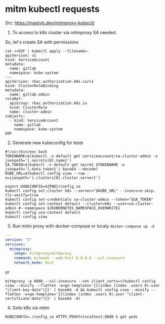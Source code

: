 # mitm kubectl requests

Src: https://maelvls.dev/mitmproxy-kubectl/

1. To access to k8s cluster via mitmproxy SA needed.

So, let's create SA with permissions

```shell
cat <<EOF | kubectl apply --filename=-
apiVersion: v1
kind: ServiceAccount
metadata:
  name: gitlab
  namespace: kube-system
---
apiVersion: rbac.authorization.k8s.io/v1
kind: ClusterRoleBinding
metadata:
  name: gitlab-admin
roleRef:
  apiGroup: rbac.authorization.k8s.io
  kind: ClusterRole
  name: cluster-admin
subjects:
  - kind: ServiceAccount
    name: gitlab
    namespace: kube-system
EOF
```

2. Generate new kubeconfig for tests

```shell
#!/usr/bin/env bash
TOKENNAME=$(kubectl -n default get serviceaccount/sa-cluster-admin -o jsonpath='{.secrets[0].name}')
SA_TOKEN=$(kubectl -n default get secret $TOKENNAME -o jsonpath='{.data.token}'| base64 --decode)
KUBE_URL=$(kubectl config view --raw -o=jsonpath='{.clusters[0].cluster.server}')

export KUBECONFIG=${PWD}/config_sa
kubectl config set-cluster k8s --server="$KUBE_URL" --insecure-skip-tls-verify=true
kubectl config set-credentials sa-cluster-admin --token="$SA_TOKEN"
kubectl config set-context default --cluster=k8s --user=sa-cluster-admin #--namespace ${KUBERNETES_NAMESPACE_OVERWRITE}
kubectl config use-context default
kubectl config view
```

3. Run mitm proxy with docker-compose or localy
`docker-compose up -d`
```yaml
---
version: "3"
services:
  mitmproxy:
    image: mitmproxy/mitmproxy
    command: mitmweb --web-host 0.0.0.0 --ssl-insecure
    network_mode: host
```

or

```shell
mitmproxy -p 8080 --ssl-insecure --set client_certs=<(kubectl config view --minify --flatten -o=go-template='{{(index (index .users 0).user "client-key-data")}}' | base64 -d && kubectl config view --minify --flatten -o=go-template='{{(index (index .users 0).user "client-certificate-data")}}' | base64 -d)
```

4. Goto k8s via mitm
```shell
KUBECONFIG=./config_sa HTTPS_PROXY=localhost:8080 k get pods
```
